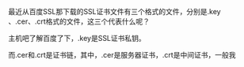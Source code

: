 最近从百度SSL那下载的SSL证书文件有三个格式的文件，分别是.key 、.cer、.crt格式的文件，这三个代表什么呢？

主机吧了解百度了下，.key是SSL证书私钥。

而.cer和.crt是证书链，其中，.cer是服务器证书，.crt是中间证书，一般我

